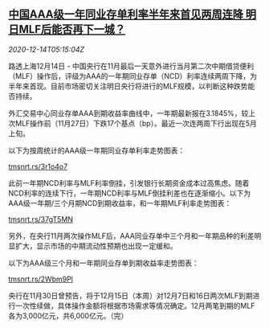 <!--1607923404000-->
[中国AAA级一年同业存单利率半年来首见两周连降 明日MLF后能否再下一城？](https://cn.reuters.com/article/china-cen-mlf-1214-idCNKBS28O0DW)
------

<div><i>2020-12-14T05:15:04Z</i></div><p>路透上海12月14日 - 中国央行在11月最后一天意外进行当月第二次中期借贷便利（MLF）操作后，评级为AAA的一年期同业存单（NCD）利率连续两周下降，为半年来首现。目前市场密切关注明日央行将进行的MLF规模，以判断这种跌势能否持续。</p><p>外汇交易中心同业存单AAA到期收益率曲线中，一年期最新报在3.1845%，较上次MLF操作前（11月27日）下跌17个基点（bp）。最近一次连两周下行出现在5月上旬。</p><p>以下为按周统计的AAA级一年期同业存单利率走势图表：</p><p><a href="https://tmsnrt.rs/3r1o4o7">tmsnrt.rs/3r1o4o7</a></p><p>此前一年期NCD利率与MLF利率倒挂，引发银行长期资金成本过高焦虑。随着NCD利率的连续下行，一年期NCD利率与MLF倒挂利差也在逐渐缩小。以下为AAA级一年期/三个月期NCD到期收益率，和一年期MLF利率走势图表：</p><p><a href="https://tmsnrt.rs/37gT5MN">tmsnrt.rs/37gT5MN</a></p><p>另外，在央行11月两次操作MLF后，AAA同业存单中三个月和一年期品种的利差明显扩大，显示市场的中期流动性预期也出现一定缓和。</p><p>以下为AAA级三个月和一年期同业存单到期收益率走势图表：</p><p><a href="https://tmsnrt.rs/2Wbm9Pl">tmsnrt.rs/2Wbm9Pl</a></p><p>央行在11月30日曾预告，将于12月15日（本周）对12月7日和16日两次MLF到期进行一次性续做，具体操作金额将根据市场需求等情况确定。12月两笔到期的MLF各为3,000亿元，共6,000亿元。（完）</p>

